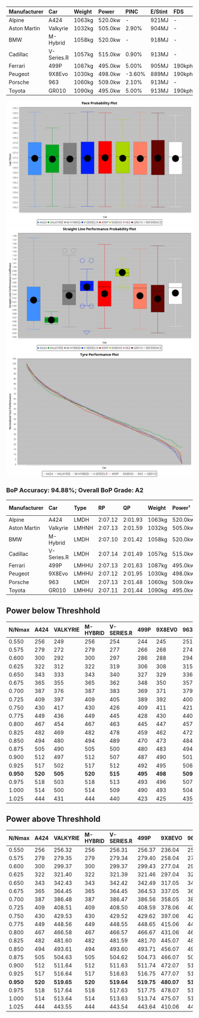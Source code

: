 | Manufacturer | Car        | Weight | Power   | PINC    | E/Stint | FDS     |
|:-|:-|:-|:-|:-|:-|:-|
| Alpine       | A424       | 1063kg | 520.0kw |    -    | 921MJ   |    -    |
| Aston Martin | Valkyrie   | 1032kg | 505.0kw | 2.90%   | 904MJ   |    -    |
| BMW          | M-Hybrid   | 1058kg | 520.0kw |    -    | 918MJ   |    -    |
| Cadillac     | V-Series.R | 1057kg | 515.0kw | 0.90%   | 913MJ   |    -    |
| Ferrari      | 499P       | 1087kg | 495.0kw | 5.00%   | 905MJ   | 190kph  |
| Peugeot      | 9X8Evo     | 1030kg | 498.0kw | -3.60%  | 889MJ   | 190kph  |
| Porsche      | 963        | 1060kg | 509.0kw | 2.10%   | 913MJ   |    -    |
| Toyota       | GR010      | 1090kg | 495.0kw | 5.00%   | 913MJ   | 190kph  |

![PACECHART](./IMG/AUTO.png)
![STRAIGHTLINEPERFORMANCECHART](./IMG/AUTO_sp.png)
![TYREPERFORMANCECHART](./IMG/AUTO_tw.png)

### BoP Accuracy: 94.88%; Overall BoP Grade: A2
| Manufacturer | Car        | Type  | RP      | QP      | Weight | Power¹  | Threshhold | PINC    | Power²   | E/Stint | AVG Vmax  | FDS     | RDLC | L/Stint | BOP-Grade | Model Accuracy | Model Points | Match%  | SimDiff |
|:-|:-|:-|:-|:-|:-|:-|:-|:-|:-|:-|:-|:-|:-|:-|:-|:-|:-|:-|:-|
| Alpine       | A424       | LMDH  | 2:07.12 | 2:01.93 | 1063kg | 520.0kw | 250.0kph   |    -    | 520.00kw |  921MJ  | 295.78kph |    -    | 1.01 | 25      | ~A1       | 98.94%         | 2047         | 97.73%  | +0.05   |
| Aston Martin | Valkyrie   | LMHNH | 2:07.13 | 2:01.59 | 1032kg | 505.0kw | 250.0kph   | 2.90%   | 519.60kw |  904MJ  | 288.52kph |    -    | 1.06 | 25      | +C2       | 100.00%        | 247          | 71.02%  | #       |
| BMW          | M-Hybrid   | LMDH  | 2:07.10 | 2:01.42 | 1058kg | 520.0kw | 250.0kph   |    -    | 520.00kw |  918MJ  | 298.85kph |    -    | 1.01 | 25      | ~A1       | 98.84%         | 3070         | 100.00% | +0.07   |
| Cadillac     | V-Series.R | LMDH  | 2:07.14 | 2:01.49 | 1057kg | 515.0kw | 250.0kph   | 0.90%   | 519.60kw |  913MJ  | 300.29kph |    -    | 1.01 | 25      | +A2       | 98.94%         | 5427         | 94.42%  | +0.68   |
| Ferrari      | 499P       | LMHHU | 2:07.13 | 2:01.63 | 1087kg | 495.0kw | 250.0kph   | 5.00%   | 519.80kw |  905MJ  | 296.73kph | 190kph  | 1.02 | 25      | ~A1       | 100.00%        | 6554         | 100.00% | +0.72   |
| Peugeot      | 9X8Evo     | LMHHU | 2:07.12 | 2:01.95 | 1030kg | 498.0kw | 250.0kph   | -3.60%  | 480.10kw |  889MJ  | 306.05kph | 190kph  | 1.02 | 25      | ~A1       | 100.00%        | 1457         | 96.46%  | +0.34   |
| Porsche      | 963        | LMDH  | 2:07.13 | 2:01.48 | 1060kg | 509.0kw | 250.0kph   | 2.10%   | 519.70kw |  913MJ  | 297.47kph |    -    | 1.01 | 25      | ~A1       | 99.91%         | 14205        | 100.00% | -0.31   |
| Toyota       | GR010      | LMHHU | 2:07.11 | 2:01.44 | 1090kg | 495.0kw | 250.0kph   | 5.00%   | 519.80kw |  913MJ  | 294.29kph | 190kph  | 1.02 | 25      | ~A1       | 99.73%         | 4795         | 99.41%  | +1.20   |

## Power below Threshhold
| N/Nmax    | A424    | VALKYRIE | M-HYBRID | V-SERIES.R | 499P    | 9X8EVO  | 963     | GR010   |
|:-|:-|:-|:-|:-|:-|:-|:-|:-|
|  0.550    |  256    |  249     |  256     |  254       |  244    |  245    |  251    |  244    |
|  0.575    |  279    |  272     |  279     |  277       |  266    |  268    |  274    |  266    |
|  0.600    |  300    |  292     |  300     |  297       |  286    |  288    |  294    |  286    |
|  0.625    |  322    |  312     |  322     |  319       |  306    |  308    |  315    |  306    |
|  0.650    |  343    |  333     |  343     |  340       |  327    |  329    |  336    |  327    |
|  0.675    |  365    |  355     |  365     |  362       |  348    |  350    |  357    |  348    |
|  0.700    |  387    |  376     |  387     |  383       |  369    |  371    |  379    |  369    |
|  0.725    |  409    |  397     |  409     |  405       |  389    |  392    |  400    |  389    |
|  0.750    |  430    |  417     |  430     |  426       |  409    |  411    |  421    |  409    |
|  0.775    |  449    |  436     |  449     |  445       |  428    |  430    |  440    |  428    |
|  0.800    |  467    |  454     |  467     |  463       |  445    |  447    |  457    |  445    |
|  0.825    |  482    |  469     |  482     |  478       |  459    |  462    |  472    |  459    |
|  0.850    |  494    |  480     |  494     |  489       |  470    |  473    |  484    |  470    |
|  0.875    |  505    |  490     |  505     |  500       |  480    |  483    |  494    |  480    |
|  0.900    |  512    |  497     |  512     |  507       |  487    |  490    |  501    |  487    |
|  0.925    |  517    |  502     |  517     |  512       |  492    |  495    |  506    |  492    |
| **0.950** | **520** | **505**  | **520**  | **515**    | **495** | **498** | **509** | **495** |
|  0.975    |  518    |  503     |  518     |  513       |  493    |  496    |  507    |  493    |
|  1.000    |  514    |  500     |  514     |  509       |  490    |  493    |  504    |  490    |
|  1.025    |  444    |  431     |  444     |  440       |  423    |  425    |  435    |  423    |

## Power above Threshhold
| N/Nmax    | A424    | VALKYRIE   | M-HYBRID | V-SERIES.R | 499P       | 9X8EVO     | 963        | GR010      |
|:-|:-|:-|:-|:-|:-|:-|:-|:-|
|  0.550    |  256    |  256.32    |  256     |  256.31    |  256.37    |  236.04    |  256.34    |  256.37    |
|  0.575    |  279    |  279.35    |  279     |  279.34    |  279.40    |  258.04    |  279.37    |  279.40    |
|  0.600    |  300    |  299.37    |  300     |  299.37    |  299.43    |  277.04    |  299.40    |  299.43    |
|  0.625    |  322    |  321.40    |  322     |  321.39    |  321.46    |  297.04    |  321.43    |  321.46    |
|  0.650    |  343    |  342.43    |  343     |  342.42    |  342.49    |  317.05    |  342.45    |  342.49    |
|  0.675    |  365    |  364.45    |  365     |  364.45    |  364.53    |  337.05    |  364.48    |  364.53    |
|  0.700    |  387    |  386.48    |  387     |  386.47    |  386.56    |  358.05    |  386.51    |  386.56    |
|  0.725    |  409    |  408.51    |  409     |  408.50    |  408.59    |  378.06    |  408.54    |  408.59    |
|  0.750    |  430    |  429.53    |  430     |  429.52    |  429.62    |  397.06    |  429.57    |  429.62    |
|  0.775    |  449    |  448.56    |  449     |  448.55    |  448.65    |  415.06    |  448.59    |  448.65    |
|  0.800    |  467    |  466.58    |  467     |  466.57    |  466.67    |  431.06    |  466.62    |  466.67    |
|  0.825    |  482    |  481.60    |  482     |  481.59    |  481.70    |  445.07    |  481.64    |  481.70    |
|  0.850    |  494    |  493.61    |  494     |  493.60    |  493.71    |  456.07    |  493.65    |  493.71    |
|  0.875    |  505    |  504.63    |  505     |  504.62    |  504.73    |  466.07    |  504.67    |  504.73    |
|  0.900    |  512    |  511.64    |  512     |  511.63    |  511.74    |  472.07    |  511.68    |  511.74    |
|  0.925    |  517    |  516.64    |  517     |  516.63    |  516.75    |  477.07    |  516.69    |  516.75    |
| **0.950** | **520** | **519.65** | **520**  | **519.64** | **519.75** | **480.07** | **519.69** | **519.75** |
|  0.975    |  518    |  517.64    |  518     |  517.63    |  517.75    |  478.07    |  517.69    |  517.75    |
|  1.000    |  514    |  513.64    |  514     |  513.63    |  513.74    |  475.07    |  513.68    |  513.74    |
|  1.025    |  444    |  443.55    |  444     |  443.54    |  443.64    |  410.06    |  443.59    |  443.64    |
